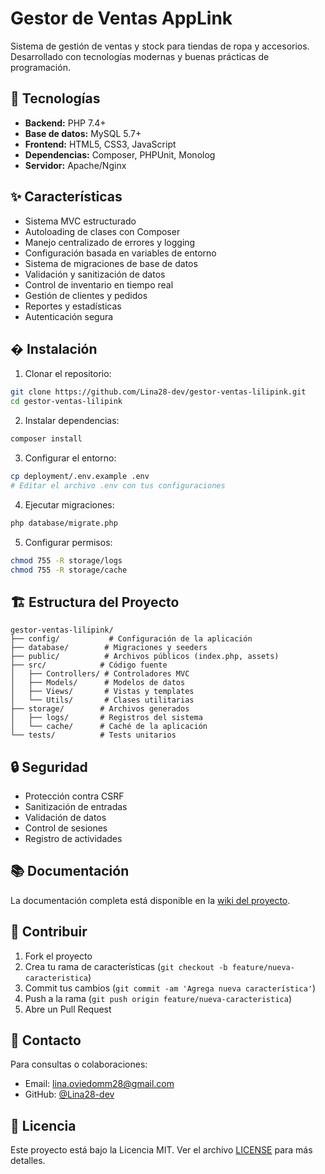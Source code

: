 # Gestor de Ventas AppLink

Sistema de gestión de ventas y stock para tiendas de ropa y accesorios.
Desarrollado con tecnologías modernas y buenas prácticas de programación.

## 🚀 Tecnologías

- **Backend:** PHP 7.4+
- **Base de datos:** MySQL 5.7+
- **Frontend:** HTML5, CSS3, JavaScript
- **Dependencias:** Composer, PHPUnit, Monolog
- **Servidor:** Apache/Nginx

## ✨ Características

- Sistema MVC estructurado
- Autoloading de clases con Composer
- Manejo centralizado de errores y logging
- Configuración basada en variables de entorno
- Sistema de migraciones de base de datos
- Validación y sanitización de datos
- Control de inventario en tiempo real
- Gestión de clientes y pedidos
- Reportes y estadísticas
- Autenticación segura

## � Instalación

1. Clonar el repositorio:
```bash
git clone https://github.com/Lina28-dev/gestor-ventas-lilipink.git
cd gestor-ventas-lilipink
```

2. Instalar dependencias:
```bash
composer install
```

3. Configurar el entorno:
```bash
cp deployment/.env.example .env
# Editar el archivo .env con tus configuraciones
```

4. Ejecutar migraciones:
```bash
php database/migrate.php
```

5. Configurar permisos:
```bash
chmod 755 -R storage/logs
chmod 755 -R storage/cache
```

## 🏗️ Estructura del Proyecto

```
gestor-ventas-lilipink/
├── config/           # Configuración de la aplicación
├── database/        # Migraciones y seeders
├── public/          # Archivos públicos (index.php, assets)
├── src/            # Código fuente
│   ├── Controllers/ # Controladores MVC
│   ├── Models/      # Modelos de datos
│   ├── Views/       # Vistas y templates
│   └── Utils/       # Clases utilitarias
├── storage/        # Archivos generados
│   ├── logs/       # Registros del sistema
│   └── cache/      # Caché de la aplicación
└── tests/          # Tests unitarios
```

## 🔒 Seguridad

- Protección contra CSRF
- Sanitización de entradas
- Validación de datos
- Control de sesiones
- Registro de actividades

## 📚 Documentación

La documentación completa está disponible en la [wiki del proyecto](https://github.com/Lina28-dev/gestor-ventas-lilipink/wiki).

## 🤝 Contribuir

1. Fork el proyecto
2. Crea tu rama de características (`git checkout -b feature/nueva-caracteristica`)
3. Commit tus cambios (`git commit -am 'Agrega nueva característica'`)
4. Push a la rama (`git push origin feature/nueva-caracteristica`)
5. Abre un Pull Request

## 📩 Contacto

Para consultas o colaboraciones:
- Email: lina.oviedomm28@gmail.com
- GitHub: [@Lina28-dev](https://github.com/Lina28-dev)

## 📄 Licencia

Este proyecto está bajo la Licencia MIT. Ver el archivo [LICENSE](LICENSE) para más detalles.

